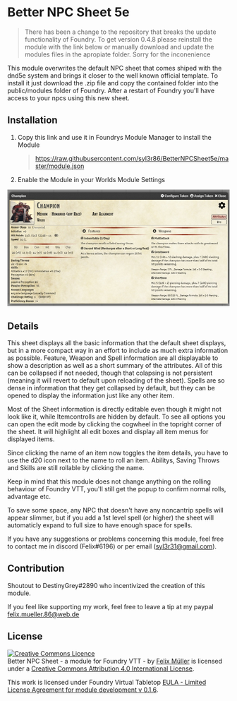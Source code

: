# Better NPC Sheet 5e

> There has been a change to the repository that breaks the update functionality of Foundry. To get version 0.4.8 please reinstall the module with the link below or manually download and update the modules files in the apropiate folder. Sorry for the inconenience

This module overwrites the default NPC sheet that comes shiped with the dnd5e system and brings it closer to the well known official template. To install it just download the .zip file and copy the contained folder into the public/modules folder of Foundry. After a restart of Foundry you'll have access to your npcs using this new sheet.

## Installation
1. Copy this link and use it in Foundrys Module Manager to install the Module

    > https://raw.githubusercontent.com/syl3r86/BetterNPCSheet5e/master/module.json
    
2. Enable the Module in your Worlds Module Settings

![example](preview.jpg)

## Details
This sheet displays all the basic information that the default sheet displays, but in a more compact way in an effort to include as much extra information as possible. Feature, Weapon and Spell information are all displayable to show a description as well as a short summary of the attributes. All of this can be collapsed if not needed, though that colapsing is not persistent (meaning it will revert to default upon reloading of the sheet). Spells are so dense in information that they get collapsed by default, but they can be opened to display the information just like any other item.

Most of the Sheet information is directly editable even though it might not look like it, while Itemcontrolls are hidden by default. To see all options you can open the edit mode by clicking the cogwheel in the topright corner of the sheet. It will highlight all edit boxes and display all item menus for displayed items.

Since clicking the name of an item now toggles the item details, you have to use the d20 icon next to the name to roll an item. Abilitys, Saving Throws and Skills are still rollable by clicking the name.

Keep in mind that this module does not change anything on the rolling behaviour of Foundry VTT, you'll still get the popup to confirm normal rolls, advantage etc.

To save some space, any NPC that doesn't have any noncantrip spells will appear slimmer, but if you add a 1st level spell (or higher) the sheet will automaticly expand to full size to have enough space for spells.

If you have any suggestions or problems concerning this module, feel free to contact me in discord (Felix#6196) or per email (syl3r31@gmail.com).

## Contribution
Shoutout to DestinyGrey#2890 who incentivized the creation of this module.

If you feel like supporting my work, feel free to leave a tip at my paypal felix.mueller.86@web.de

## License
<a rel="license" href="http://creativecommons.org/licenses/by/4.0/"><img alt="Creative Commons Licence" style="border-width:0" src="https://i.creativecommons.org/l/by/4.0/88x31.png" /></a><br /><span xmlns:dct="http://purl.org/dc/terms/" property="dct:title">Better NPC Sheet - a module for Foundry VTT -</span> by <a xmlns:cc="http://creativecommons.org/ns#" href="https://github.com/syl3r86?tab=repositories" property="cc:attributionName" rel="cc:attributionURL">Felix Müller</a> is licensed under a <a rel="license" href="http://creativecommons.org/licenses/by/4.0/">Creative Commons Attribution 4.0 International License</a>.

This work is licensed under Foundry Virtual Tabletop [EULA - Limited License Agreement for module development v 0.1.6](http://foundryvtt.com/pages/license.html).
